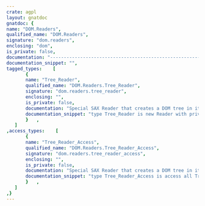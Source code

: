```yaml
---
crate: agpl
layout: gnatdoc
gnatdoc: {
name: "DOM.Readers",
qualified_name: "DOM.Readers",
signature: "dom.readers",
enclosing: "dom",
is_private: false,
documentation: "---------------------------------------------------------------------\n                XML/Ada - An XML suite for Ada95                   --\n                                                                   --\n                       Copyright (C) 2001-2002                     --\n                            ACT-Europe                             --\n                                                                   --\n This library is free software; you can redistribute it and/or     --\n modify it under the terms of the GNU General Public               --\n License as published by the Free Software Foundation; either      --\n version 2 of the License, or (at your option) any later version.  --\n                                                                   --\n This library is distributed in the hope that it will be useful,   --\n but WITHOUT ANY WARRANTY; without even the implied warranty of    --\n MERCHANTABILITY or FITNESS FOR A PARTICULAR PURPOSE.  See the GNU --\n General Public License for more details.                          --\n                                                                   --\n You should have received a copy of the GNU General Public         --\n License along with this library; if not, write to the             --\n Free Software Foundation, Inc., 59 Temple Place - Suite 330,      --\n Boston, MA 02111-1307, USA.                                       --\n                                                                   --\n As a special exception, if other files instantiate generics from  --\n this unit, or you link this unit with other files to produce an   --\n executable, this  unit  does not  by itself cause  the resulting  --\n executable to be covered by the GNU General Public License. This  --\n exception does not however invalidate any other reasons why the   --\n executable file  might be covered by the  GNU Public License.     --\n---------------------------------------------------------------------",
documentation_snippet: "",
tagged_types:    [
       {
       name: "Tree_Reader",
       qualified_name: "DOM.Readers.Tree_Reader",
       signature: "dom.readers.tree_reader",
       enclosing: "",
       is_private: false,
       documentation: "Special SAX Reader that creates a DOM tree in its callbacks.\nNote that in case of a fatal error, it is your responsability to\nfree the tree, since it is left in the state it was when the error\nwas raised (for post-death analysis, if required).",
       documentation_snippet: "type Tree_Reader is new Reader with private;",
       }   ,
   ]
,access_types:    [
       {
       name: "Tree_Reader_Access",
       qualified_name: "DOM.Readers.Tree_Reader_Access",
       signature: "dom.readers.tree_reader_access",
       enclosing: "",
       is_private: false,
       documentation: "Special SAX Reader that creates a DOM tree in its callbacks.\nNote that in case of a fatal error, it is your responsability to\nfree the tree, since it is left in the state it was when the error\nwas raised (for post-death analysis, if required).",
       documentation_snippet: "type Tree_Reader_Access is access all Tree_Reader'Class;",
       }   ,
   ]
,}
---
```

